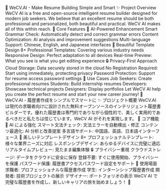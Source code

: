 🚀 WeCV.AI - Make Resume Building Simple and Smart
✨ Project Overview
WeCV AI is a free and open-source intelligent resume builder designed for modern job seekers. We believe that an excellent resume should be both professional and personalized, both beautiful and practical. WeCV AI makes all of this within reach.
🌟 Core Features
🤖 AI-Powered Enhancement
Smart Grammar Check: Automatically detect and correct grammar errors
Content Optimization: AI analysis and improvement suggestions
Multi-language Support: Chinese, English, and Japanese interfaces
🎨 Beautiful Template Design
8+ Professional Templates: Covering various industry needs
Responsive Design: Perfect adaptation to all devices
Real-time Preview: What you see is what you get editing experience
🔒 Privacy-First Approach
Cloud Storage: Data securely stored in the cloud
No Registration Required: Start using immediately, protecting privacy
Password Protection: Support for resume access password settings
🎯 Use Cases
Job Seekers: Create professional resumes
Students: Build internship resumes
Developers: Showcase technical projects
Designers: Display portfolios
Let WeCV AI help you create the perfect resume and start your new career journey! 🎉
WeCV.AI - 履歴書作成をシンプルでスマートに
✨ プロジェクト概要
WeCV.AI は現代の求職者向けに設計された無料オープンソースのインテリジェント履歴書ビルダーです。優れた履歴書は専門的でありながら個性的で、美しく実用的であるべきだと私たちは信じています。WeCV AI がそれを実現します。
🌟 コア機能
🤖 AI による強化
スマート文法チェック: 文法エラーを自動検出・修正
コンテンツ最適化: AI 分析と改善提案
多言語サポート: 中国語、英語、日本語インターフェース
🎨 美しいテンプレートデザイン
8+ プロフェッショナルテンプレート: 様々な業界ニーズに対応
レスポンシブデザイン: あらゆるデバイスに完璧に適応
リアルタイムプレビュー: 見たまま編集体験
🔒 プライバシー重視
クラウドストレージ: データをクラウドに安全に保存
登録不要: すぐに使用開始、プライバシーを保護
パスワード保護: 履歴書アクセスパスワード設定をサポート
🎯 使用場面
求職者: プロフェッショナルな履歴書作成
学生: インターンシップ履歴書作成
開発者: 技術プロジェクトの展示
デザイナー: ポートフォリオの表示
WeCV AI で完璧な履歴書を作成し、新しいキャリアの旅を始めましょう！ 🎉
